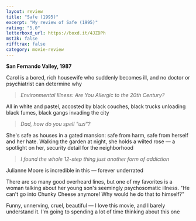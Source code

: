 ```yaml
---
layout: review
title: "Safe (1995)"
excerpt: "My review of Safe (1995)"
rating: "5.0"
letterboxd_url: https://boxd.it/4JZDPh
mst3k: false
rifftrax: false
category: movie-review
---
```


<b>San Fernando Valley, 1987</b>

Carol is a bored, rich housewife who suddenly becomes ill, and no doctor or psychiatrist can determine why

<blockquote><i>Environmental Illness: Are You Allergic to the 20th Century?</i></blockquote>All in white and pastel, accosted by black couches, black trucks unloading black fumes, black gangs invading the city

<blockquote><i>Dad, how do you spell "uzi"?</i></blockquote>She's safe as houses in a gated mansion: safe from harm, safe from herself and her hate. Walking the garden at night, she holds a wilted rose — a spotlight on her, security detail for the neighborhood

<blockquote><i>I found the whole 12-step thing just another form of addiction</i></blockquote>Julianne Moore is incredible in this — forever underrated

There are so many good overheard lines, but one of my favorites is a woman talking about her young son's seemingly psychosomatic illness. "He can't go into Chunky Cheese anymore! Why would he do that to himself?"

Funny, unnerving, cruel, beautiful — I love this movie, and I barely understand it. I'm going to spending a lot of time thinking about this one
